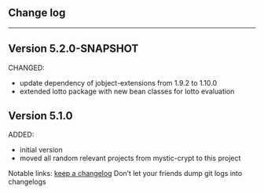 ## Change log
----------------------

Version 5.2.0-SNAPSHOT
-------------

CHANGED:

- update dependency of jobject-extensions from 1.9.2 to 1.10.0
- extended lotto package with new bean classes for lotto evaluation

Version 5.1.0
-------------

ADDED:
 
- initial version
- moved all random relevant projects from mystic-crypt to this project

Notable links:
[keep a changelog](http://keepachangelog.com/en/1.0.0/) Don’t let your friends dump git logs into changelogs